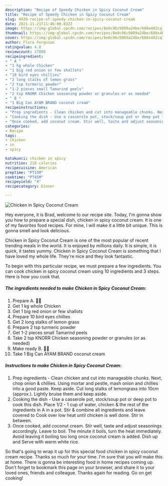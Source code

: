 ```yaml
---
description: "Recipe of Speedy Chicken in Spicy Coconut Cream"
title: "Recipe of Speedy Chicken in Spicy Coconut Cream"
slug: 4939-recipe-of-speedy-chicken-in-spicy-coconut-cream
date: 2021-11-21T11:46:00.632Z
image: https://img-global.cpcdn.com/recipes/8e0c96c9809a24be/680x482cq70/chicken-in-spicy-coconut-cream-recipe-main-photo.jpg
thumbnail: https://img-global.cpcdn.com/recipes/8e0c96c9809a24be/680x482cq70/chicken-in-spicy-coconut-cream-recipe-main-photo.jpg
cover: https://img-global.cpcdn.com/recipes/8e0c96c9809a24be/680x482cq70/chicken-in-spicy-coconut-cream-recipe-main-photo.jpg
author: Flora Ferguson
ratingvalue: 4.8
reviewcount: 17880
recipeingredient:
- " A "
- "1 kg whole Chicken"
- "1 big red onion or few shallots"
- "10 bird eyes chillies"
- "2 long stalks of lemon grass"
- "2 tsp turmeric powder"
- "1-2 pieces small Tamarind peels"
- "2 tsp KNORR Chicken seasoning powder or granules or as needed"
- " B "
- "1 Big Can AYAM BRAND coconut cream"
recipeinstructions:
- "Prep ingredients - Clean chicken and cut into manageable chunks. Next, chop onion &amp; chillies. Using mortar and pestle, mash onion and chillies into a good paste. Keep aside. Cut long stalks of lemongrass into 10cm (approx.). Lightly bruise them and keep aside."
- "Cooking the dish - Use a casserole pot, stock/soup pot or deep pot to cook this dish. Place 1/2 - 1 cup of water, chicken &amp; the rest of the ingredients in A in a pot. Stir &amp; combine all ingredients and leave covered to Cook over low heat until chicken is well done. Stir in between."
- "Once cooked, add coconut cream. Stir well, taste and adjust seasonings accordingly. Leave to boil. The minute it boils, turn the heat immediately. Avoid leaving it boiling too long once coconut cream is added. Dish up and Serve with warm white rice."
categories:
- Recipe
tags:
- chicken
- in
- spicy

katakunci: chicken in spicy 
nutrition: 210 calories
recipecuisine: American
preptime: "PT15M"
cooktime: "PT45M"
recipeyield: "4"
recipecategory: Dinner

---
```



![Chicken in Spicy Coconut Cream](https://img-global.cpcdn.com/recipes/8e0c96c9809a24be/680x482cq70/chicken-in-spicy-coconut-cream-recipe-main-photo.jpg)

Hey everyone, it is Brad, welcome to our recipe site. Today, I'm gonna show you how to prepare a special dish, chicken in spicy coconut cream. It is one of my favorites food recipes. For mine, I will make it a little bit unique. This is gonna smell and look delicious.

Chicken in Spicy Coconut Cream is one of the most popular of recent trending meals in the world. It is enjoyed by millions daily. It is simple, it is quick, it tastes yummy. Chicken in Spicy Coconut Cream is something that I have loved my whole life. They're nice and they look fantastic.




To begin with this particular recipe, we must prepare a few ingredients. You can cook chicken in spicy coconut cream using 10 ingredients and 3 steps. Here is how you cook that.

<!--inarticleads1-->

##### The ingredients needed to make Chicken in Spicy Coconut Cream:

1. Prepare  A. 👩‍🍳
1. Get 1 kg whole Chicken
1. Get 1 big red onion or few shallots
1. Prepare 10 bird eyes chillies
1. Get 2 long stalks of lemon grass
1. Prepare 2 tsp turmeric powder
1. Get 1-2 pieces small Tamarind peels
1. Take 2 tsp KNORR Chicken seasoning powder or granules (or as needed)
1. Make ready  B. 👩‍🍳
1. Take 1 Big Can AYAM BRAND coconut cream




<!--inarticleads2-->

##### Instructions to make Chicken in Spicy Coconut Cream:

1. Prep ingredients - Clean chicken and cut into manageable chunks. Next, chop onion &amp; chillies. Using mortar and pestle, mash onion and chillies into a good paste. Keep aside. Cut long stalks of lemongrass into 10cm (approx.). Lightly bruise them and keep aside.
1. Cooking the dish - Use a casserole pot, stock/soup pot or deep pot to cook this dish. Place 1/2 - 1 cup of water, chicken &amp; the rest of the ingredients in A in a pot. Stir &amp; combine all ingredients and leave covered to Cook over low heat until chicken is well done. Stir in between.
1. Once cooked, add coconut cream. Stir well, taste and adjust seasonings accordingly. Leave to boil. The minute it boils, turn the heat immediately. Avoid leaving it boiling too long once coconut cream is added. Dish up and Serve with warm white rice.




So that's going to wrap it up for this special food chicken in spicy coconut cream recipe. Thanks so much for your time. I'm sure that you will make this at home. There is gonna be interesting food in home recipes coming up. Don't forget to bookmark this page on your browser, and share it to your loved ones, friends and colleague. Thanks again for reading. Go on get cooking!
